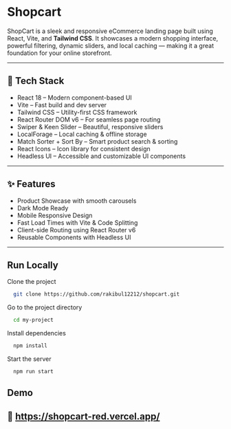 
# Shopcart



ShopCart is a sleek and responsive eCommerce landing page built using React, Vite, and **Tailwind CSS**. It showcases a modern shopping interface, powerful filtering, dynamic sliders, and local caching — making it a great foundation for your online storefront.

---

## 🚀 Tech Stack

-  React 18 – Modern component-based UI
-  Vite – Fast build and dev server
-  Tailwind CSS – Utility-first CSS framework
-  React Router DOM v6 – For seamless page routing
-  Swiper & Keen Slider – Beautiful, responsive sliders
-  LocalForage – Local caching & offline storage
-  Match Sorter + Sort By – Smart product search & sorting
-  React Icons – Icon library for consistent design
-  Headless UI – Accessible and customizable UI components

---

## ✨ Features

-  Product Showcase with smooth carousels
-  Dark Mode Ready 
-  Mobile Responsive Design
-  Fast Load Times with Vite & Code Splitting
-  Client-side Routing using React Router v6
-  Reusable Components with Headless UI

---






## Run Locally

Clone the project

```bash
  git clone https://github.com/rakibul12212/shopcart.git
```

Go to the project directory

```bash
  cd my-project
```

Install dependencies

```bash
  npm install
```

Start the server

```bash
  npm run start
```


## Demo

## 🔗 https://shopcart-red.vercel.app/

